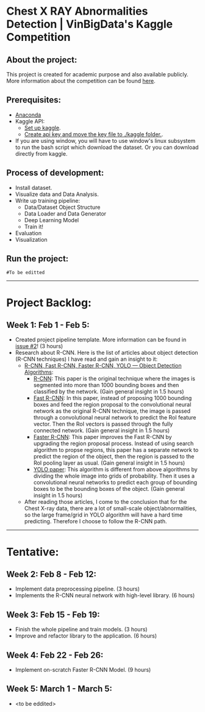 # Chest X RAY Abnormalities Detection | VinBigData's Kaggle Competition

## About the project:
This project is created for academic purpose and also available publicly. More information about the competition can be found [here](https://www.kaggle.com/c/vinbigdata-chest-xray-abnormalities-detection/).

## Prerequisites:
* [Anaconda]()
* Kaggle API:
  * [Set up kaggle](https://www.kaggle.com/docs/api). 
  * [Create api key and move the key file to ./kaggle folder.](https://github.com/Kaggle/kaggle-api/issues/15#issuecomment-500713264).
* If you are using window, you will have to use window's linux subsystem to run the bash script which download the dataset. Or you can download directly from kaggle.

## Process of development:
* Install dataset.
* Visualize data and Data Analysis.
* Write up training pipeline:
  * Data/Dataset Object Structure
  * Data Loader and Data Generator
  * Deep Learning Model
  * Train it!
* Evaluation
* Visualization

## Run the project:

```
#To be editted
```
---------------
# Project Backlog:

## Week 1: Feb 1 - Feb 5:
* Created project pipeline template. More information can be found in [issue #2](https://github.com/rxng8/VINDR-Competition/issues/2)! (3 hours)
* Research about R-CNN. Here is the list of articles about object detection (R-CNN techniques) I have read and gain an insight to it:
  * [R-CNN, Fast R-CNN, Faster R-CNN, YOLO — Object Detection Algorithms](https://towardsdatascience.com/r-cnn-fast-r-cnn-faster-r-cnn-yolo-object-detection-algorithms-36d53571365e):
    * [R-CNN](https://arxiv.org/abs/1311.2524): This paper is the original technique where the images is segmented into more than 1000 bounding boxes and then classified by the network. (Gain general insight in 1.5 hours)
    * [Fast R-CNN](https://arxiv.org/abs/1504.08083): In this paper, instead of proposing 1000 bounding boxes and feed the region proposal to the convolutional neural network as the original R-CNN technique, the image is passed through a convolutional neural network to predict the RoI feature vector. Then the RoI vectors is passed through the fully connected network. (Gain general insight in 1.5 hours)
    * [Faster R-CNN](https://arxiv.org/abs/1506.01497): This paper improves the Fast R-CNN by upgrading the region proposal process. Instead of using search algorithm to propse regions, this paper has a separate network to predict the region of the object, then the region is passed to the RoI pooling layer as usual. (Gain general insight in 1.5 hours)
    * [YOLO paper](https://arxiv.org/abs/1506.02640): This algorithm is different from above algorithms by dividing the whole image into grids of probability. Then it uses a convolutional neural networks to predict each group of bounding boxes to be the bounding boxes of the object. (Gain general insight in 1.5 hours)
  * After reading those articles, I come to the conclusion that for the Chest X-ray data, there are a lot of small-scale object/abnormalities, so the large frame/grid in YOLO algorithm will have a hard time predicting. Therefore I choose to follow the R-CNN path.

---------------
# Tentative:

## Week 2: Feb 8 - Feb 12:
* Implement data preprocessing pipeline. (3 hours)
* Implements the R-CNN neural network with high-level library. (6 hours)

## Week 3: Feb 15 - Feb 19:
* Finish the whole pipeline and train models. (3 hours)
* Improve and refactor library to the application. (6 hours)

## Week 4: Feb 22 - Feb 26:
* Implement on-scratch Faster R-CNN Model. (9 hours)

## Week 5: March 1 - March 5:
* \<to be eddited\>